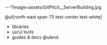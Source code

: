 ---?image=assets/GitPitch__ServerBuilding.jpg


@ul[north-east span-75 text-center text-white]
- libraries
- ux/ui tools
- guides & docs 
@ulend

